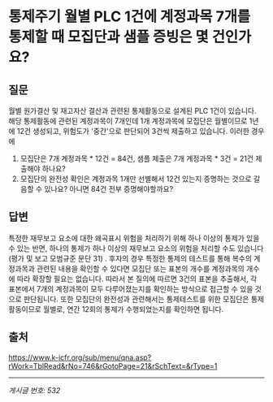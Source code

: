 # 통제주기 월별 PLC 1건에 계정과목 7개를 통제할 때 모집단과 샘플 증빙은 몇 건인가요?

## 질문
월별 원가결산 및 재고자산 결산과 관련된 통제활동으로 설계된 PLC 1건이 있습니다.
해당 통제활동에 관련된 계정과목이 7개인데
1개 계정과목에 모집단은 월별이므로 1년에 12건 생성되고,
위험도가 '중간'으로 판단되어 3건씩 제출하고 있습니다.
이러한 경우에
1. 모집단은 7개 계정과목 * 12건 = 84건, 샘플 제출은 7개 계정과목 * 3건 = 21건 제출해야 하나요?
2. 모집단의 완전성 확인은 계정과목 1개만 선별해서 12건 있는지 증명하는 것으로 갈음할 수 있나요? 아니면 84건 전부 증명해야할까요?

## 답변
특정한 재무보고 요소에 대한 왜곡표시 위험을 처리하기 위해 하나 이상의 통제가 있을 수 있는 반면, 하나의 통제가 하나 이상의 재무보고 요소의 위험을 처리할 수도 있습니다(평가 및 보고 모범규준 문단 31) . 후자의 경우 특정한 통제의 테스트를 통해 복수의 계정과목과 관련된 내용을 확인할 수 있다면 모집단 또는 표본의 개수를 계정과목의 개수에 따라 확장할 필요는 없습니다.
따라서 본 질의에 따르면 3건의 표본을 추출해서, 각 표본에서 7개의 계정과목이 모두 다루어졌는지를 확인하는 방식으로 접근할 수 있을 것으로 판단됩니다. 또한 모집단의 완전성과 관련해서는 통제테스트를 위한 모집단은 통제활동이므로 월별로, 연간 12회의 통제가 수행되었는지를 확인하면 됩니다.

## 출처
https://www.k-icfr.org/sub/menu/qna.asp?rWork=TblRead&rNo=746&rGotoPage=21&rSchText=&rType=1

---
*게시글 번호: 532*
